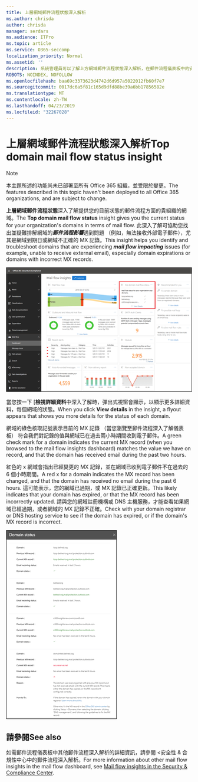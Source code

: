 ```yaml
---
title: 上層網域郵件流程狀態深入解析
ms.author: chrisda
author: chrisda
manager: serdars
ms.audience: ITPro
ms.topic: article
ms.service: O365-seccomp
localization_priority: Normal
ms.assetid: ''
description: 系統管理員可以了解上方網域郵件流程狀態深入解析，在郵件流程儀表板中的安全性 & 合規性中心。
ROBOTS: NOINDEX, NOFOLLOW
ms.openlocfilehash: baa69c3373623d4742d6d957a5022012fb60f7e7
ms.sourcegitcommit: 0017dc6a5f81c165d9dfd88be39a6bb17856582e
ms.translationtype: MT
ms.contentlocale: zh-TW
ms.lasthandoff: 04/23/2019
ms.locfileid: "32267028"
---
```

# <a name="top-domain-mail-flow-status-insight"></a><span data-ttu-id="7a7ca-103">上層網域郵件流程狀態深入解析</span><span class="sxs-lookup"><span data-stu-id="7a7ca-103">Top domain mail flow status insight</span></span>

> [!NOTE]
> <span data-ttu-id="7a7ca-104">本主題所述的功能尚未已部署至所有 Office 365 組織，並受限於變更。</span><span class="sxs-lookup"><span data-stu-id="7a7ca-104">The features described in this topic haven't been deployed to all Office 365 organizations, and are subject to change.</span></span>

<span data-ttu-id="7a7ca-105">**上層網域郵件流程狀態**深入了解提供您的目前狀態的郵件流程方面的貴組織的網域。</span><span class="sxs-lookup"><span data-stu-id="7a7ca-105">The **Top domain mail flow status** insight gives you the current status for your organization's domains in terms of mail flow.</span></span> <span data-ttu-id="7a7ca-106">此深入了解可協助您找出並疑難排解網域的***郵件流程影響***遇到問題 （例如，無法接收外部電子郵件），尤其是網域到期日或網域不正確的 MX 記錄。</span><span class="sxs-lookup"><span data-stu-id="7a7ca-106">This insight helps you identify and troubleshoot domains that are experiencing ***mail flow impacting*** issues (for example, unable to receive external email), especially domain expirations or domains with incorrect MX records.</span></span>

![上層網域流程狀態深入了解在郵件流程儀表板中的安全性 & 合規性中心](media/domain-mail-flow-status-selected.png)

<span data-ttu-id="7a7ca-108">當您按一下 [**檢視詳細資料**中深入了解時，彈出式視窗會顯示，以顯示更多詳細資料，每個網域的狀態。</span><span class="sxs-lookup"><span data-stu-id="7a7ca-108">When you click **View details** in the insight, a flyout appears that shows you more details for the status of each domain.</span></span>

<span data-ttu-id="7a7ca-109">網域的綠色核取記號表示目前的 MX 記錄 （當您瀏覽至郵件流程深入了解儀表板） 符合我們對記錄的值與網域已在過去兩小時期間收到電子郵件。</span><span class="sxs-lookup"><span data-stu-id="7a7ca-109">A green check mark for a domain indicates the current MX record (when you browsed to the mail flow insights dashboard) matches the value we have on record, and that the domain has received email during the past two hours.</span></span>

<span data-ttu-id="7a7ca-110">紅色的 x 網域會指出已經變更的 MX 記錄，並在網域已收到電子郵件不在過去的 6 個小時期間。</span><span class="sxs-lookup"><span data-stu-id="7a7ca-110">A red x for a domain indicates the MX record has been changed, and that the domain has received no email during the past 6 hours.</span></span> <span data-ttu-id="7a7ca-111">這可能表示，您的網域已過期，或 MX 記錄已正確更新。</span><span class="sxs-lookup"><span data-stu-id="7a7ca-111">This likely indicates that your domain has expired, or that the MX record has been incorrectly updated.</span></span> <span data-ttu-id="7a7ca-112">請與您的網域註冊機構或 DNS 主機服務，才能查看如果網域已經過期，或者網域的 MX 記錄不正確。</span><span class="sxs-lookup"><span data-stu-id="7a7ca-112">Check with your domain registrar or DNS hosting service to see if the domain has expired, or if the domain's MX record is incorrect.</span></span>

![在上方網域流程狀態深入了解詳細資訊彈出式視窗](media/domain-mail-flow-status-flyout.png)

## <a name="see-also"></a><span data-ttu-id="7a7ca-114">請參閱</span><span class="sxs-lookup"><span data-stu-id="7a7ca-114">See also</span></span>

<span data-ttu-id="7a7ca-115">如需郵件流程儀表板中其他郵件流程深入解析的詳細資訊，請參閱 <<c0>安全性 &amp; 合規性中心中的郵件流程深入解析。</span><span class="sxs-lookup"><span data-stu-id="7a7ca-115">For more information about other mail flow insights in the mail flow dashboard, see [Mail flow insights in the Security & Compliance Center](mail-flow-insights-v2.md).</span></span>
